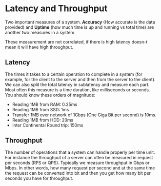 # Latency and Throughput

Two important measures of a system. **Accuracy** (How accurate is the data provided) and **Uptime** (how much time is up and running vs total time) are another two measures in a system.

These measurement are not correlated, if there is high latency doesn-t mean it will have high throughput.

## Latency

The times it takes to a certain operation to complete in a system (for example, for the client to the server and then from the server to the client). We can also split the total latency in sublatency and measure each part. Most often this measure is a time duration, like milliseconds or seconds. You should know these orders of magnitude:

- Reading 1MB from RAM: 0.25ms
- Reading 1MB from SSD: 1ms
- Transfer 1MB over network of 1Gbps (One Giga Bit per second) is 10ms.
- Reading 1MB from HDD: 20ms
- Inter Continental Round trip: 150ms

## Throughput

The number of operations that a system can handle properly per time unit. For instance the throughput of a server can often be measured in request per seconds (RPS or QPS). Typically we measure throughput in Gbps or Mbps. In other words, how many request per second and at the same time the request can be converted into bit and then you get how many bit per seconds you have for throughput.
